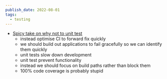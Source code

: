 ```yaml
---
publish_date: 2022-08-01
tags:
  - testing
---
```

- [Spicy take on why not to unit test](https://www.youtube.com/watch?v=ZGKGb109-I4&t=357s)
	- instead optimise CI to forward fix quickly
	- we should build out applications to fail gracefully so we can identify them quickly
	- unit tests slow down development
	- unit test prevent functionality
	- instead we should focus on build paths rather than block them
	- 100% code coverage is probably stupid
